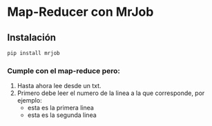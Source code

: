 # Map-Reducer con MrJob

## Instalación

```bash
pip install mrjob
```

### Cumple con el map-reduce pero:
1. Hasta ahora lee desde un txt.
2. Primero debe leer el numero de la linea a la que corresponde, por ejemplo:
    * esta es la primera linea
    * esta es la segunda linea
